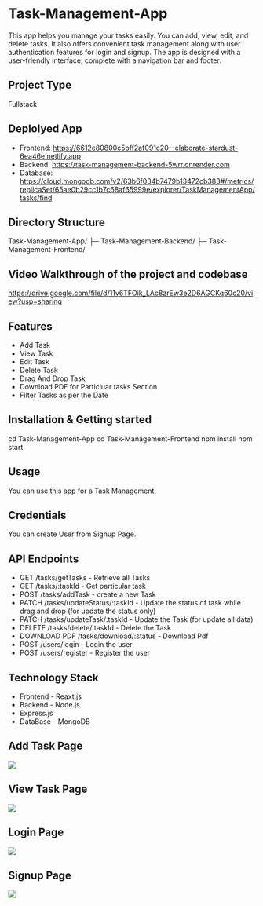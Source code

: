 # Task-Management-App

This app helps you manage your tasks easily. You can add, view, edit, and delete tasks. It also offers convenient task management along with user authentication features for login and signup. The app is designed with a user-friendly interface, complete with a navigation bar and footer.

## Project Type
Fullstack 

## Deplolyed App
- Frontend: https://6612e80800c5bff2af091c20--elaborate-stardust-6ea46e.netlify.app
- Backend: https://task-management-backend-5wrr.onrender.com
- Database: https://cloud.mongodb.com/v2/63b6f034b7479b13472cb383#/metrics/replicaSet/65ae0b29cc1b7c68af65999e/explorer/TaskManagementApp/tasks/find

## Directory Structure
Task-Management-App/
├─ Task-Management-Backend/
├─ Task-Management-Frontend/

## Video Walkthrough of the project and codebase
https://drive.google.com/file/d/11v6TFOik_LAc8zrEw3e2D6AGCKq60c20/view?usp=sharing

## Features
- Add Task 
- View Task
- Edit Task
- Delete Task
- Drag And Drop Task
- Download PDF for Particluar tasks Section
- Filter Tasks as per the Date
  
## Installation & Getting started
cd Task-Management-App
cd Task-Management-Frontend
npm install
npm start

## Usage
You can use this app for a Task Management.

## Credentials
You can create User from Signup Page.

## API Endpoints
- GET /tasks/getTasks - Retrieve all Tasks
- GET /tasks/:taskId - Get particular task
- POST /tasks/addTask - create a new Task
- PATCH /tasks/updateStatus/:taskId - Update the status of task while drag and drop (for update the status only)
- PATCH /tasks/updateTask/:taskId - Update the Task (for update all data)
- DELETE /tasks/delete/:taskId - Delete the Task
- DOWNLOAD PDF /tasks/download/:status - Download Pdf
- POST /users/login - Login the user
- POST /users/register - Register the user

## Technology Stack
- Frontend - Reaxt.js
- Backend - Node.js
- Express.js
- DataBase - MongoDB

<h2>Add Task Page</h2>
<img src="https://github.com/ShubhamPatel12499/Task-Management-App/assets/98810944/9c645316-5d5f-4fc1-b7ff-4cc516069212"/>

<h2>View Task Page</h2>
<img src="https://github.com/ShubhamPatel12499/Task-Management-App/assets/98810944/78852a14-4147-4413-b863-7547d76a698f"/>

<h2>Login Page</h2>
<img src="https://github.com/ShubhamPatel12499/Task-Management-App/assets/98810944/0b836512-4090-409f-84df-66eb05d99f02"/>

<h2>Signup Page</h2>
<img src="https://github.com/ShubhamPatel12499/Task-Management-App/assets/98810944/154d665e-ca12-48f2-bedc-458390e23f28"/>

